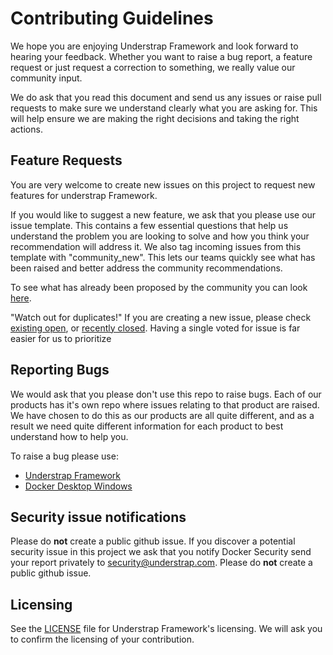 # Contributing Guidelines
We hope you are enjoying Understrap Framework and look forward to hearing your feedback. Whether you want to raise a bug report, a feature request or just request a correction to something, we really value our community input.

We do ask that you read this document and send us any issues or raise pull requests to make sure we understand clearly what you are asking for. This will help ensure we are making the right decisions and taking the right actions.

## Feature Requests
You are very welcome to create new issues on this project to request new features for understrap Framework.

If you would like to suggest a new feature, we ask that you please use our issue template. This contains a few essential questions that help us understand the problem you are looking to solve and how you think your recommendation will address it. We also tag incoming issues from this template with "community_new". This lets our teams quickly see what has been raised and better address the community recommendations.

To see what has already been proposed by the community you can look [here](https://github.com/understrap/understrap-roadmap/labels/community_new).

"Watch out for duplicates!" If you are creating a new issue, please check [existing open](https://github.com/understrap/understrap-roadmap/issues), or [recently closed](https://github.com/understrap/understrap-roadmap/issues?utf8=%E2%9C%93&q=is%3Aissue%20is%3Aclosed%20). Having a single voted for issue is far easier for us to prioritize 

## Reporting Bugs
We would ask that you please don't use this repo to raise bugs. Each of our products has it's own repo where issues relating to that product are raised. We have chosen to do this as our products are all quite different, and as a result we need quite different information for each product to best understand how to help you.

To raise a bug please use:
* [Understrap Framework](https://github.com/understrap/understrap/issues/new)
* [Docker Desktop Windows](https://github.com/understrap-understrap-child/issues/new)

## Security issue notifications
Please do **not** create a public github issue.
If you discover a potential security issue in this project we ask that you notify Docker Security send your report privately to security@understrap.com. Please do **not** create a public github issue.

## Licensing
See the [LICENSE](https://github.com/understrap/understrap/blob/master/LICENSE) file for Understrap Framework's licensing. We will ask you to confirm the licensing of your contribution.